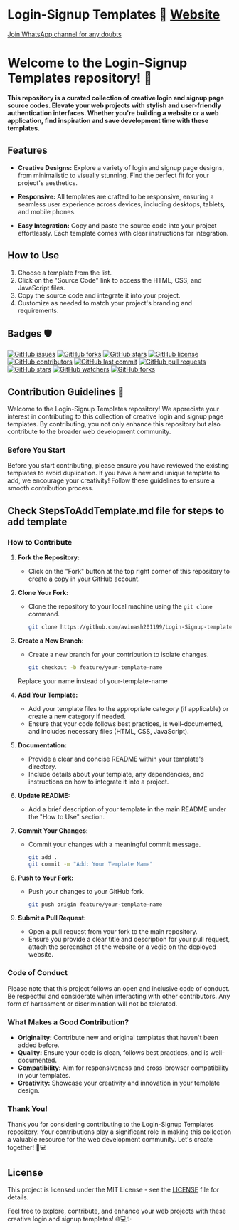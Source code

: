 # Login-Signup Templates 🚀 [Website](https://avinash201199.github.io/Login-Signup-templates/)

[Join WhatsApp channel for any doubts](https://chat.whatsapp.com/BfBWJhy4xj3CJFSGE2qBrL)

# Welcome to the Login-Signup Templates repository! 🌟

**This repository is a curated collection of creative login and signup page source codes. Elevate your web projects with stylish and user-friendly authentication interfaces. Whether you're building a website or a web application, find inspiration and save development time with these templates.**

## Features

- **Creative Designs:** Explore a variety of login and signup page designs, from minimalistic to visually stunning. Find the perfect fit for your project's aesthetics.

- **Responsive:** All templates are crafted to be responsive, ensuring a seamless user experience across devices, including desktops, tablets, and mobile phones.

- **Easy Integration:** Copy and paste the source code into your project effortlessly. Each template comes with clear instructions for integration.

## How to Use

1. Choose a template from the list.
2. Click on the "Source Code" link to access the HTML, CSS, and JavaScript files.
3. Copy the source code and integrate it into your project.
4. Customize as needed to match your project's branding and requirements.


## Badges 🛡️

[![GitHub issues](https://img.shields.io/github/issues/avinash201199/Login-Signup-templates)](https://github.com/avinash201199/Login-Signup-templates/issues)
[![GitHub forks](https://img.shields.io/github/forks/avinash201199/Login-Signup-templates)](https://github.com/avinash201199/Login-Signup-templates/network)
[![GitHub stars](https://img.shields.io/github/stars/avinash201199/Login-Signup-templates)](https://github.com/avinash201199/Login-Signup-templates/stargazers)
[![GitHub license](https://img.shields.io/github/license/avinash201199/Login-Signup-templates)](https://github.com/avinash201199/Login-Signup-templates/blob/main/LICENSE)
[![GitHub contributors](https://img.shields.io/github/contributors/avinash201199/Login-Signup-templates)](https://github.com/avinash201199/Login-Signup-templates/graphs/contributors)
[![GitHub last commit](https://img.shields.io/github/last-commit/avinash201199/Login-Signup-templates)](https://github.com/avinash201199/Login-Signup-templates/commits/main)
[![GitHub pull requests](https://img.shields.io/github/issues-pr/avinash201199/Login-Signup-templates)](https://github.com/avinash201199/Login-Signup-templates/pulls)
[![GitHub stars](https://img.shields.io/github/stars/avinash201199/Login-Signup-templates)](https://github.com/avinash201199/Login-Signup-templates/stargazers)
[![GitHub watchers](https://img.shields.io/github/watchers/avinash201199/Login-Signup-templates)](https://github.com/avinash201199/Login-Signup-templates/watchers)
[![GitHub forks](https://img.shields.io/github/forks/avinash201199/Login-Signup-templates)](https://github.com/avinash201199/Login-Signup-templates/network/members)


## Contribution Guidelines 🌟

Welcome to the Login-Signup Templates repository! We appreciate your interest in contributing to this collection of creative login and signup page templates. By contributing, you not only enhance this repository but also contribute to the broader web development community.

### Before You Start

Before you start contributing, please ensure you have reviewed the existing templates to avoid duplication. If you have a new and unique template to add, we encourage your creativity! Follow these guidelines to ensure a smooth contribution process.

## Check StepsToAddTemplate.md file for steps to add template

### How to Contribute

1. **Fork the Repository:**
   - Click on the "Fork" button at the top right corner of this repository to create a copy in your GitHub account.

2. **Clone Your Fork:**
   - Clone the repository to your local machine using the `git clone` command.
     ```bash
     git clone https://github.com/avinash201199/Login-Signup-templates.git
     ```

3. **Create a New Branch:**
   - Create a new branch for your contribution to isolate changes.
     ```bash
     git checkout -b feature/your-template-name
     ```
    Replace your name instead of your-template-name
4. **Add Your Template:**
   - Add your template files to the appropriate category (if applicable) or create a new category if needed.
   - Ensure that your code follows best practices, is well-documented, and includes necessary files (HTML, CSS, JavaScript).

5. **Documentation:**
   - Provide a clear and concise README within your template's directory.
   - Include details about your template, any dependencies, and instructions on how to integrate it into a project.

6. **Update README:**
   - Add a brief description of your template in the main README under the "How to Use" section.

7. **Commit Your Changes:**
   - Commit your changes with a meaningful commit message.
     ```bash
     git add .
     git commit -m "Add: Your Template Name"
     ```

8. **Push to Your Fork:**
   - Push your changes to your GitHub fork.
     ```bash
     git push origin feature/your-template-name
     ```

9. **Submit a Pull Request:**
   - Open a pull request from your fork to the main repository.
   - Ensure you provide a clear title and description for your pull request, attach the screenshot of the website or a vedio on the deployed website.

### Code of Conduct

Please note that this project follows an open and inclusive code of conduct. Be respectful and considerate when interacting with other contributors. Any form of harassment or discrimination will not be tolerated.

### What Makes a Good Contribution?

- **Originality:** Contribute new and original templates that haven't been added before.
- **Quality:** Ensure your code is clean, follows best practices, and is well-documented.
- **Compatibility:** Aim for responsiveness and cross-browser compatibility in your templates.
- **Creativity:** Showcase your creativity and innovation in your template design.

### Thank You!

Thank you for considering contributing to the Login-Signup Templates repository. Your contributions play a significant role in making this collection a valuable resource for the web development community. Let's create together! 🚀💻

## License

This project is licensed under the MIT License - see the [LICENSE](LICENSE) file for details.

Feel free to explore, contribute, and enhance your web projects with these creative login and signup templates! 🌐💻✨

